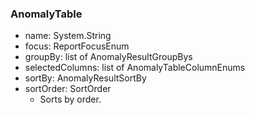 ### AnomalyTable
- name: System.String
- focus: ReportFocusEnum
- groupBy: list of AnomalyResultGroupBys
- selectedColumns: list of AnomalyTableColumnEnums
- sortBy: AnomalyResultSortBy
- sortOrder: SortOrder
  - Sorts by order.
